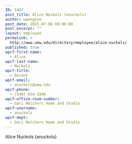 ```yaml
---
ID: 1467
post_title: Alice Nuckols (anuckols)
author: wpengine
post_date: 2015-07-06 08:00:00
post_excerpt: ""
layout: employee
permalink: >
  http://www.umw.edu/directory/employee/alice-nuckols/
published: true
wpcf-first-name:
  - Alice
wpcf-last-name:
  - Nuckols
wpcf-title:
  - Docent
wpcf-email:
  - anuckols@umw.edu
wpcf-phone:
  - (540) 654-1846
wpcf-office-room-number:
  - Gari Melchers Home and Studio
wpcf-username:
  - anuckols
wpcf-dept:
  - Gari Melchers Home and Studio
---
```

Alice Nuckols (anuckols)